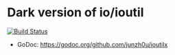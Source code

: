 # Dark version of io/ioutil

[![Build Status](https://travis-ci.org/junzh0u/ioutilx.svg?branch=master)](https://travis-ci.org/junzh0u/ioutilx)

* GoDoc: https://godoc.org/github.com/junzh0u/ioutilx
